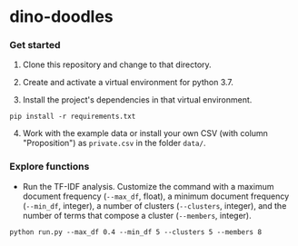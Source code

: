# dino-doodles

### Get started

1. Clone this repository and change to that directory.

2. Create and activate a virtual environment for python 3.7.

3. Install the project's dependencies in that virtual environment.

```
pip install -r requirements.txt
```

4. Work with the example data or install your own CSV (with column "Proposition") as `private.csv` in the folder `data/`.

### Explore functions

- Run the TF-IDF analysis. Customize the command with a maximum document frequency (`--max_df`, float), a minimum document frequency (`--min_df`, integer), a number of clusters (`--clusters`, integer), and the number of terms that compose a cluster (`--members`, integer).

```
python run.py --max_df 0.4 --min_df 5 --clusters 5 --members 8
```
